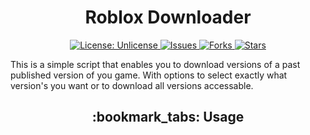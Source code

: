 <h1 align="center"> Roblox Downloader </h1>

<p align="center">
<a href="http://unlicense.org/">
<img src="https://img.shields.io/badge/license-Unlicense-blue.svg" alt="License: Unlicense">
</a>

<a href="https://github.com/Diaxium/Luxury.Suit/issues">
<img src="https://img.shields.io/github/issues/markdown-templates/markdown-snippets.svg" alt="Issues">
</a>

<a href="https://github.com/Diaxium/Roblox-Downloader/fork">
<img src="https://img.shields.io/github/forks/markdown-templates/markdown-snippets.svg" alt="Forks">
</a>

<a href="https://github.com/Diaxium/Roblox-Downloader/stargazers">
<img src="https://img.shields.io/github/stars/markdown-templates/markdown-snippets.svg" alt="Stars">
</a>
</p>

This is a simple script that enables you to download versions of a past
published version of you game. With options to select exactly what version's
you want or to download all versions accessable.

<h2 align="center"> :bookmark_tabs: Usage </h2>
